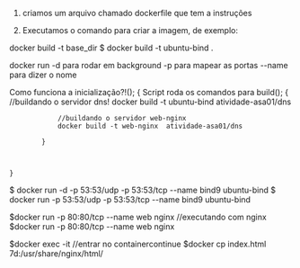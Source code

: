 
1. criamos um arquivo chamado dockerfile que tem a instruções

2. Executamos o comando para criar a imagem, de exemplo:

docker build -t <tagname> base_dir
$ docker build -t ubuntu-bind .


docker run
    -d para rodar em background
    -p para mapear as portas
    --name para dizer o nome


Como funciona a inicialização?!();
    {
            Script roda os comandos para build();
            {
                //buildando o servidor dns!
                docker build -t ubuntu-bind  atividade-asa01/dns
                
                //buildando o servidor web-nginx
                docker build -t web-nginx  atividade-asa01/dns
            
            }
    
    
    
    }



$ docker run -d -p 53:53/udp -p 53:53/tcp --name bind9 ubuntu-bind
$ docker run -p 53:53/udp -p 53:53/tcp --name bind9 ubuntu-bind

$docker run -p 80:80/tcp --name web nginx //executando com nginx
$docker run -p 80:80/tcp --name web nginx

$docker exec -it //entrar no containercontinue
$docker cp index.html 7d:/usr/share/nginx/html/